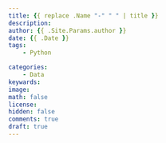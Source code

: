 ```yaml
---
title: {{ replace .Name "-" " " | title }}
description: 
author: {{ .Site.Params.author }}
date: {{ .Date }}
tags:
    - Python

categories:
    - Data
keywards: 
image: 
math: false
license: 
hidden: false
comments: true
draft: true
---
```


